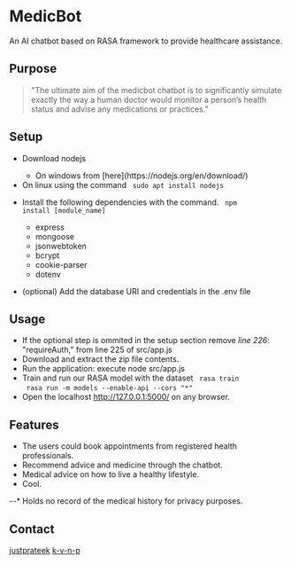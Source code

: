 # MedicBot
An AI chatbot based on RASA framework to provide healthcare assistance. 

## Purpose
> "The ultimate aim of the medicbot chatbot is to significantly simulate exactly the way a human doctor would monitor a person’s health status and advise any medications or practices."

## Setup

* Download nodejs 
    <ul><li> On windows from [here](https://nodejs.org/en/download/) </li></ul>
    <li> On linux using the command <code> sudo apt install nodejs  </code> </li>

* Install the following dependencies with the command. <code> npm install [module_name] </code> 
<ul><ul>
    <li>  express  </li>
    <li>  mongoose  </li>
    <li>  jsonwebtoken  </li>
    <li>  bcrypt  </li>
    <li>  cookie-parser  </li>
    <li> dotenv  </li>
</ul></ul>

* (optional) Add the database URI and credentials in the .env file

## Usage
* If the optional step is ommited in the setup section 
remove <em>line 226</em>: "requireAuth," from line 225 of src/app.js
* Download and extract the zip file contents.
* Run the application: execute node src/app.js
* Train and run our RASA model with the dataset
    <code> rasa train  </code>
    <code> rasa run -m models --enable-api --cors "*" </code>
* Open the localhost http://127.0.0.1:5000/ on any browser.

## Features
* The users could book appointments from registered health professionals.
* Recommend advice and medicine through the chatbot.
* Medical advice on how to live a healthy lifestyle.
* Cool.

--* Holds no record of the medical history for privacy purposes.

## Contact
[justprateek]()
[k-v-n-p]()
